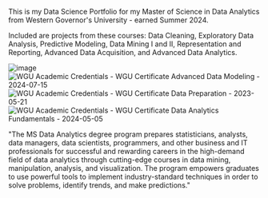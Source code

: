 This is my Data Science Portfolio for my Master of Science in Data Analytics from Western Governor's University - earned Summer 2024.

Included are projects from these courses: Data Cleaning, Exploratory Data Analysis, Predictive Modeling, Data Mining I and II, Representation and Reporting, Advanced Data Acquisition, and Advanced Data Analytics.

![image](https://github.com/jschmidt1041/Data-Portfolio/assets/134094475/02105545-f777-4115-8554-47a072042322)
![WGU Academic Credentials - WGU Certificate Advanced Data Modeling - 2024-07-15](https://github.com/user-attachments/assets/dceaed73-2038-4e77-a29e-7b389f367eea) ![WGU Academic Credentials - WGU Certificate Data Preparation - 2023-05-21](https://github.com/user-attachments/assets/780f031b-9854-4bc8-89b6-5435a1763b29) ![WGU Academic Credentials - WGU Certificate Data Analytics Fundamentals - 2024-05-05](https://github.com/user-attachments/assets/6313a025-1bd0-4c44-8d75-454e2ef8f751)

"The MS Data Analytics degree program prepares statisticians, analysts, data managers, data scientists, programmers, and other business and IT professionals for successful and rewarding careers in the high-demand field of data analytics through cutting-edge courses in data mining, manipulation, analysis, and visualization. The program empowers graduates to use powerful tools to implement industry-standard techniques in order to solve problems, identify trends, and make predictions."
